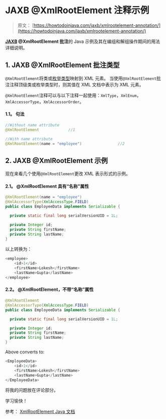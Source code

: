 # JAXB @XmlRootElement 注释示例

> 原文： [https://howtodoinjava.com/jaxb/xmlrootelement-annotation/](https://howtodoinjava.com/jaxb/xmlrootelement-annotation/)

**[JAXB](https://howtodoinjava.com/jaxb/jaxb-annotations/) @XmlRootElement 批注**的 Java 示例及其在编组和解组操作期间的用法详细说明。

## 1\. JAXB @XmlRootElement 批注类型

`@XmlRootElement`将类或[枚举类型](https://howtodoinjava.com/java/enum/guide-for-understanding-enum-in-java/)映射到 XML 元素。 当使用`@XmlRootElement`批注注释顶级类或枚举类型时，则其值在 XML 文档中表示为 XML 元素。

`@XmlRootElement`注释可以与以下注释一起使用：`XmlType`，`XmlEnum`，`XmlAccessorType`，`XmlAccessorOrder`。

#### 1.1。 句法

```java
//Without name attribute
@XmlRootElement             //1

//With name attribute         
@XmlRootElement(name = "employee")                //2

```

## 2\. JAXB @XmlRootElement 示例

现在来看几个使用`@XmlRootElement`更改 XML 表示形式的示例。

#### 2.1。 @XmlRootElement 具有“名称”属性

```java
@XmlRootElement(name = "employee")
@XmlAccessorType(XmlAccessType.FIELD)
public class EmployeeData implements Serializable {

  private static final long serialVersionUID = 1L;

  private Integer id;
  private String firstName;
  private String lastName;
}

```

以上转换为：

```java
<employee>
    <id>1</id>
    <firstName>Lokesh</firstName>
    <lastName>Gupta</lastName>
</employee>

```

#### 2.2。 @XmlRootElement，不带“名称”属性

```java
@XmlRootElement
@XmlAccessorType(XmlAccessType.FIELD)
public class EmployeeData implements Serializable {

  private static final long serialVersionUID = 1L;

  private Integer id;
  private String firstName;
  private String lastName;
}

```

Above converts to:

```java
<EmployeeData>
    <id>1</id>
    <firstName>Lokesh</firstName>
    <lastName>Gupta</lastName>
</EmployeeData>

```

将我的问题放在评论部分。

学习愉快！

参考： [XmlRootElement Java 文档](https://docs.oracle.com/javase/7/docs/api/javax/xml/bind/annotation/XmlRootElement.html)